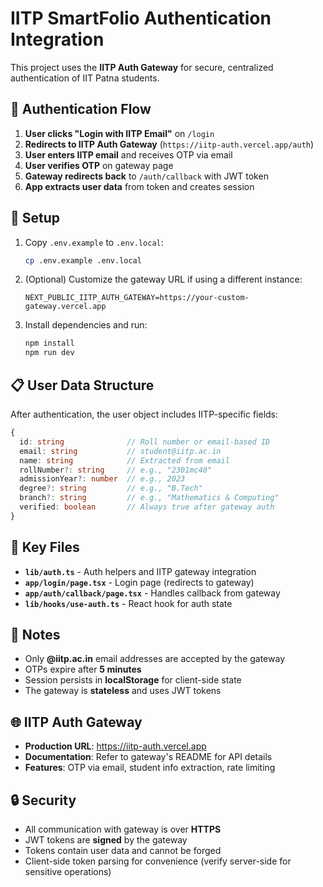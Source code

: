 # IITP SmartFolio Authentication Integration

This project uses the **IITP Auth Gateway** for secure, centralized authentication of IIT Patna students.

## 🔐 Authentication Flow

1. **User clicks "Login with IITP Email"** on `/login`
2. **Redirects to IITP Auth Gateway** (`https://iitp-auth.vercel.app/auth`)
3. **User enters IITP email** and receives OTP via email
4. **User verifies OTP** on gateway page
5. **Gateway redirects back** to `/auth/callback` with JWT token
6. **App extracts user data** from token and creates session

## 🚀 Setup

1. Copy `.env.example` to `.env.local`:
   ```bash
   cp .env.example .env.local
   ```

2. (Optional) Customize the gateway URL if using a different instance:
   ```env
   NEXT_PUBLIC_IITP_AUTH_GATEWAY=https://your-custom-gateway.vercel.app
   ```

3. Install dependencies and run:
   ```bash
   npm install
   npm run dev
   ```

## 📋 User Data Structure

After authentication, the user object includes IITP-specific fields:

```typescript
{
  id: string              // Roll number or email-based ID
  email: string           // student@iitp.ac.in
  name: string            // Extracted from email
  rollNumber?: string     // e.g., "2301mc40"
  admissionYear?: number  // e.g., 2023
  degree?: string         // e.g., "B.Tech"
  branch?: string         // e.g., "Mathematics & Computing"
  verified: boolean       // Always true after gateway auth
}
```

## 🔧 Key Files

- **`lib/auth.ts`** - Auth helpers and IITP gateway integration
- **`app/login/page.tsx`** - Login page (redirects to gateway)
- **`app/auth/callback/page.tsx`** - Handles callback from gateway
- **`lib/hooks/use-auth.ts`** - React hook for auth state

## 📝 Notes

- Only **@iitp.ac.in** email addresses are accepted by the gateway
- OTPs expire after **5 minutes**
- Session persists in **localStorage** for client-side state
- The gateway is **stateless** and uses JWT tokens

## 🌐 IITP Auth Gateway

- **Production URL**: https://iitp-auth.vercel.app
- **Documentation**: Refer to gateway's README for API details
- **Features**: OTP via email, student info extraction, rate limiting

## 🔒 Security

- All communication with gateway is over **HTTPS**
- JWT tokens are **signed** by the gateway
- Tokens contain user data and cannot be forged
- Client-side token parsing for convenience (verify server-side for sensitive operations)

